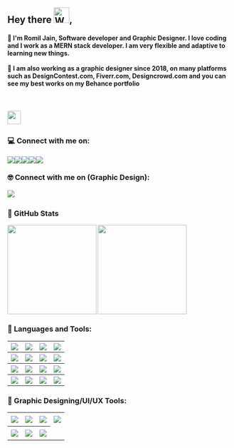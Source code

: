 <h2>Hey there <img src="https://raw.githubusercontent.com/nixin72/nixin72/master/wave.gif" 
         alt="Waving hand animated gif"
         height="35"
         width="35" />,
  
</h2>
<h4>
  📌  I'm Romil Jain, Software developer and Graphic Designer. I love coding and I work as a MERN stack developer. I am very flexible and adaptive to learning new things.
  <br/><br/>
 📌  I am also working as a graphic designer since 2018, on many platforms such as DesignContest.com, Fiverr.com, Designcrowd.com and you can see my best works on my Behance portfolio
</h4>

<!--Profile views-->
<br/>

<p align="left">
<img src="https://komarev.com/ghpvc/?username=jainromil56&color=blueviolet " height="30px" style="margin:3px 0"/>
</p>


<h3 align="left">
  💻 Connect with me on:
</h3>

<a href="https://www.linkedin.com/in/romil-jain123/" target="_blank"><img align="left" src="https://img.shields.io/badge/LinkedIn-0077B5?style=for-the-badge&logo=linkedin&logoColor=white " style="margin:3px 0"/></a>
<a href="https://twitter.com/Romil_Code" target="_blank"><img align="left" src="https://img.shields.io/badge/Twitter-1DA1F2?style=for-the-badge&logo=twitter&logoColor=white " style="margin:3px 0"/></a>
<a href="https://www.linkedin.com/in/romil-jain123/" target="_blank"><img align="left" src="https://img.shields.io/badge/Instagram-E4405F?style=for-the-badge&logo=instagram&logoColor=white " style="margin:3px 0"/></a>
<a href="https://github.com/jainromil56/" target="_blank"><img align="left" src="https://img.shields.io/badge/GitHub-100000?style=for-the-badge&logo=github&logoColor=white " style="margin:3px 0"/></a>
<a href="https://jainromil56.github.io/me/" target="_blank"><img align="left" src="https://img.shields.io/badge/website-000000?style=for-the-badge&logo=About.me&logoColor=white" style="margin:3px 0"/></a>


<br/>
<h3 align="left">
  🤓 Connect with me on (Graphic Design):
</h3>

<a href="https://www.behance.net/romiljain2"><img src="https://img.shields.io/badge/-Behance-blue?style=for-the-badge&logo=behance&logoColor=white " style="margin:3px 0"/></a>

<h3>
  📌 GitHub Stats
</h3>


<!--Github stats-->
<img align="left" height="200px" src="https://github-readme-stats.vercel.app/api?username=jainromil56&show_icons=true&theme=dark"/>

<!-- Most languages used-->
<img align="center" height="200px" src="https://github-readme-stats.vercel.app/api/top-langs/?username=jainromil56&layout=compact"/>
         
<br/>

<h3 align="left">
 🧰 Languages and Tools:
</h3>

<table>
<tr>
<th><img align="center" src="https://img.shields.io/badge/Bootstrap-563D7C?style=for-the-badge&logo=bootstrap&logoColor=white"/></th>
<th><img align="center" src="https://img.shields.io/badge/C-00599C?style=for-the-badge&logo=c&logoColor=white"/></th>
<th><img align="center" src="https://img.shields.io/badge/C%2B%2B-00599C?style=for-the-badge&logo=c%2B%2B&logoColor=white"/></th>
<th><img align="center" src="https://img.shields.io/badge/HTML5-E34F26?style=for-the-badge&logo=html5&logoColor=white "/></th>
</tr>
<tr>     
<th><img align="center" src="https://img.shields.io/badge/CSS3-1572B6?style=for-the-badge&logo=css3&logoColor=white"/></th>
<th><img align="center" src="https://img.shields.io/badge/JavaScript-323330?style=for-the-badge&logo=javascript&logoColor=F7DF1E"/></th>
<th><img align="center" src="https://img.shields.io/badge/Flask-000000?style=for-the-badge&logo=flask&logoColor=white"/></th>
<th><img align="center" src="https://img.shields.io/badge/Git-F05032?style=for-the-badge&logo=git&logoColor=white"/></th>
</tr>
<tr>
<th><img align="center" src="https://img.shields.io/badge/Linux-FCC624?style=for-the-badge&logo=linux&logoColor=black"/></th>
<th><img align="center" src="https://img.shields.io/badge/MongoDB-4EA94B?style=for-the-badge&logo=mongodb&logoColor=white"/></th>
<th><img align="center" src="https://img.shields.io/badge/Node.js-339933?style=for-the-badge&logo=nodedotjs&logoColor=white"/></th>
<th><img align="center" src="https://img.shields.io/badge/tailwindcss-%2338B2AC.svg?style=for-the-badge&logo=tailwind-css&logoColor=white"/></th>
</tr>
<tr>    
<th><img align="center" src="https://img.shields.io/badge/npm-CB3837?style=for-the-badge&logo=npm&logoColor=white"/></th>
<th><img align="center" src="https://img.shields.io/badge/React-20232A?style=for-the-badge&logo=react&logoColor=61DAFB"/></th>
<th><img align="center" src="https://img.shields.io/badge/Redux-593D88?style=for-the-badge&logo=redux&logoColor=white"/></th>
<th><img align="center" src="https://img.shields.io/badge/Next-black?style=for-the-badge&logo=next.js&logoColor=white"/></th>
</tr>
</table>

<h3 align="left">
  🎨 Graphic Designing/UI/UX Tools:
</h3>

<table>
<tr>
<th><img align="center" src="https://img.shields.io/badge/Adobe-Photoshop-31A8FF?style=for-the-badge&logo=Adobe-Photoshop&labelColor=0a446b&logoWidth=15" style="margin:3px 0"/></th>
<th><img align="center" src="https://img.shields.io/badge/Adobe%20Illustrator-FF9A00?style=for-the-badge&logo=adobe%20illustrator&logoColor=white " style="margin:3px 0"/></th>
<th><img align="center" src="https://img.shields.io/badge/Adobe%20XD-470137?style=for-the-badge&logo=Adobe%20XD&logoColor=#FF61F6" style="margin:3px 0"/></th>
<th><img align="center" src="https://img.shields.io/badge/Adobe%20InDesign-FF3366?style=for-the-badge&logo=Adobe%20InDesign&logoColor=white " style="margin:3px 0"/></th>
</tr>
<tr>
<th><img align="center" src="https://img.shields.io/badge/Sketch-FFB387?style=for-the-badge&logo=sketch&logoColor=black" style="margin:3px 0"/></th>
<th><img align="center" src="https://img.shields.io/badge/blender-%23F5792A.svg?style=for-the-badge&logo=blender&logoColor=white" style="margin:3px 0"/></th>
<th><img align="center" src="https://img.shields.io/badge/figma-%23F24E1E.svg?style=for-the-badge&logo=figma&logoColor=white" style="margin:3px 0"/></th>
</tr>
</table>



